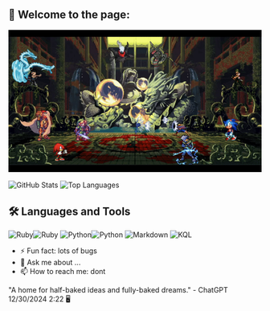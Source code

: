 ## 🌱 Welcome to the page:

<!--
**sigSandor/sigSandor** is a ✨ _special_ ✨ repository because its `README.md` (this file) appears on your GitHub profile.

Here are some ideas to get you started:

- 🔭 I’m currently working on ...
- 🌱 I’m currently learning ...
- 👯 I’m looking to collaborate on ...
- 🤔 I’m looking for help with ...
- 💬 Ask me about ...
- 📫 How to reach me: ...
- 😄 Pronouns: ...
- ⚡ Fun fact: ...
-->

![gef](gef.gif)

![GitHub Stats](https://github-readme-stats.vercel.app/api?username=sigSandor&show_icons=true&theme=city_lights) ![Top Languages](https://github-readme-stats.vercel.app/api/top-langs/?username=sigSandor&layout=compact&theme=radical)


## 🛠️ Languages and Tools
<img src="https://cdn.jsdelivr.net/gh/devicons/devicon/icons/ruby/ruby-original.svg" width="40" height="40" alt="Ruby" />![Ruby](https://img.shields.io/badge/-Ruby-CC342D?logo=ruby&logoColor=white&style=flat)
<img src="https://cdn.jsdelivr.net/gh/devicons/devicon/icons/python/python-original.svg" width="40" height="40" alt="Python" />![Python](https://img.shields.io/badge/-Python-3776AB?logo=python&logoColor=white&style=flat)
![Markdown](https://img.shields.io/badge/-Markdown-000000?logo=markdown&logoColor=white&style=flat)
![KQL](https://img.shields.io/badge/-KQL-0078D7?logo=microsoft&logoColor=white&style=flat)

- ⚡ Fun fact: lots of bugs
- 💬 Ask me about ...
- 📫 How to reach me: dont

"A home for half-baked ideas and fully-baked dreams." - ChatGPT 12/30/2024 2:22 🖥️
